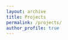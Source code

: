 ```yaml
---
layout: archive
title: Projects
permalink: /projects/
author_profile: true
---
```


<div id="graph"></div>

<script type="module">
  import * as d3 from "https://cdn.jsdelivr.net/npm/d3@7/+esm";

  const data = {
    nodes: [
      { id: "Project 1", group: 1, url: "/project-1" },
      { id: "Project 2", group: 2, url: "/project-2" },
      { id: "Project 3", group: 3, url: "/project-3" },
      { id: "Project 4", group: 4, url: "/project-4" },
    ],
    links: [
      { source: "Project 1", target: "Project 2" },
      { source: "Project 1", target: "Project 3" },
      { source: "Project 1", target: "Project 4" },
      { source: "Project 2", target: "Project 3" },
      { source: "Project 2", target: "Project 4" },
      { source: "Project 3", target: "Project 4" },
    ],
  };

  const width = 900;
  const height = 450;

  const svg = d3.select("#graph")
    .append("svg")
    .attr("width", width)
    .attr("height", height);

  const simulation = d3.forceSimulation(data.nodes)
    .force("link", d3.forceLink(data.links).id(d => d.id).distance(200)) 
    .force("charge", d3.forceManyBody())
    .force("center", d3.forceCenter(width / 2, height / 2))
    .on("tick", ticked);

  const link = svg.append("g")
    .selectAll("line")
    .data(data.links)
    .join("line")
    .attr("stroke", "#999")
    .attr("stroke-opacity", 0.6);

  const node = svg.append("g")
    .selectAll("circle")
    .data(data.nodes)
    .join("circle")
    .attr("r", 10)
    .attr("fill", "steelblue")
    .call(d3.drag()
      .on("start", dragstarted)
      .on("drag", dragged)
      .on("end", dragended));

  const labels = svg.append("g")
    .selectAll("text")
    .data(data.nodes)
    .join("text")
    .attr("dx", 10)
    .attr("dy", ".35em")
    .text(d => d.id)
    .on("click", d => window.location = d.url);

  function ticked() {
    link
      .attr("x1", d => d.source.x)
      .attr("y1", d => d.source.y)
      .attr("x2", d => d.target.x)
      .attr("y2", d => d.target.y);

    node
      .attr("cx", d => d.x)
      .attr("cy", d => d.y);

    labels
      .attr("x", d => d.x)
      .attr("y", d => d.y);
  }

  function dragstarted(event) {
    if (!event.active) simulation.alphaTarget(0.3).restart();
    event.subject.fx = event.subject.x;
    event.subject.fy = event.subject.y;
  }

  function dragged(event) {
    event.subject.fx = event.x;
    event.subject.fy = event.y;
  }

  function dragended(event) {
    if (!event.active) simulation.alphaTarget(0);
    event.subject.fx = null;
    event.subject.fy = null;
  }
</script>

